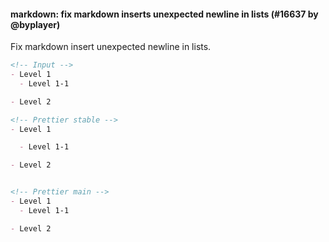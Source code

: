 #### markdown: fix markdown inserts unexpected newline in lists (#16637 by @byplayer)

<!-- Optional description if it makes sense. -->

Fix markdown insert unexpected newline in lists.

<!-- prettier-ignore -->
```md
<!-- Input -->
- Level 1
  - Level 1-1

- Level 2

<!-- Prettier stable -->
- Level 1

  - Level 1-1

- Level 2


<!-- Prettier main -->
- Level 1
  - Level 1-1

- Level 2

```
